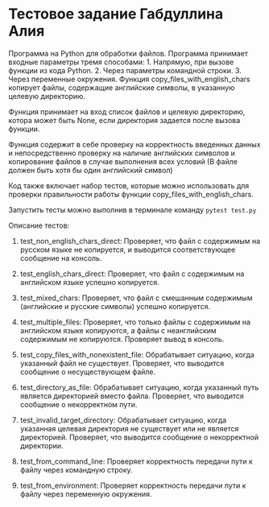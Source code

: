 # Тестовое задание Габдуллина Алия
Программа на Python для обработки файлов.
Программа принимает входные параметры тремя способами: 
    1. Напрямую, при вызове функции из кода Python.
    2. Через параметры командной строки.
    3. Через переменные окружения.
Функция copy_files_with_english_chars копирует файлы, содержащие английские символы, в указанную целевую директорию. 

Функция принимает на вход список файлов и целевую директорию, котора может быть None, если директория задается после вызова функции. 

Функция содержит в себе проверку на корректность введенных данных и непосредственно проверку на наличие английских символов и копирование файлов в случае выполнения всех условий (В файле должен быть хотя бы один английский символ)

Код также включает набор тестов, которые можно использовать для проверки правильности работы функции copy_files_with_english_chars.

Запустить тесты можно выполнив в терминале команду `pytest test.py`

Описание тестов:

1. test_non_english_chars_direct: Проверяет, что файл с содержимым на русском языке не копируется, и выводится соответствующее сообщение на консоль.

2. test_english_chars_direct: Проверяет, что файл с содержимым на английском языке успешно копируется.

3. test_mixed_chars: Проверяет, что файл с смешанным содержимым (английские и русские символы) успешно копируется.

4. test_multiple_files: Проверяет, что только файлы с содержимым на английском языке копируются, а файлы с неанглийским содержимым не копируются. Проверяет вывод в консоль.

5. test_copy_files_with_nonexistent_file: Обрабатывает ситуацию, когда указанный файл не существует. Проверяет, что выводится сообщение о несуществующем файле.

6. test_directory_as_file: Обрабатывает ситуацию, когда указанный путь является директорией вместо файла. Проверяет, что выводится сообщение о некорректном пути.

7. test_invalid_target_directory: Обрабатывает ситуацию, когда указанная целевая директория не существует или не является директорией. Проверяет, что выводится сообщение о некорректной директории.

8. test_from_command_line: Проверяет корректность передачи пути к файлу через командную строку. 

9. test_from_environment: Проверяет корректность передачи пути к файлу через переменную окружения. 


